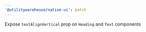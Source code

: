 ```yaml
---
'@utilitywarehouse/native-ui': patch
---
```


Expose `textAlignVertical` prop on `Heading` and `Text` components
